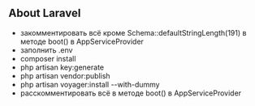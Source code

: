 
## About Laravel

- закомментировать всё кроме Schema::defaultStringLength(191) в методе boot() в AppServiceProvider
- заполнить .env 
- composer install
- php artisan key:generate
- php artisan vendor:publish
- php artisan voyager:install --with-dummy
- расскомментировать всё в методе boot() в AppServiceProvider
